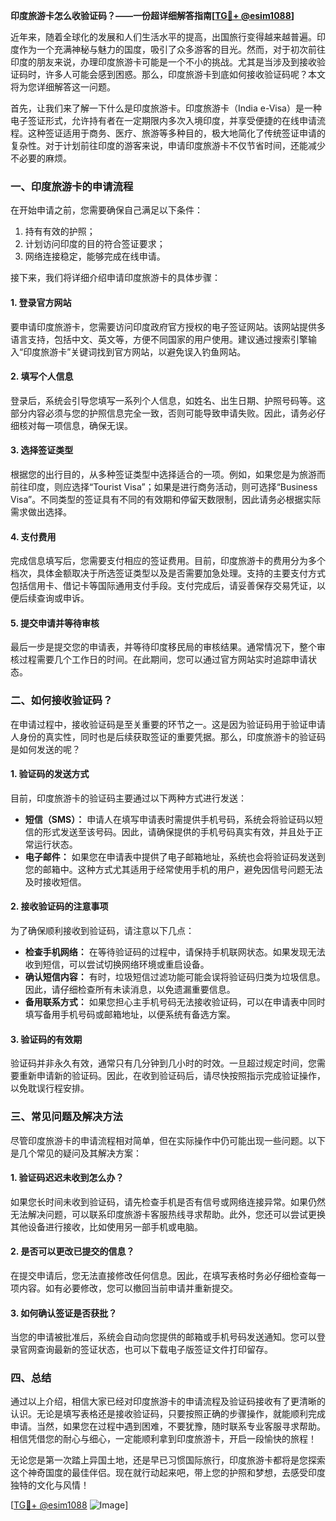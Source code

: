 **印度旅游卡怎么收验证码？——一份超详细解答指南[[TG💪+ @esim1088](https://t.me/s/esim1088)]**

近年来，随着全球化的发展和人们生活水平的提高，出国旅行变得越来越普遍。印度作为一个充满神秘与魅力的国度，吸引了众多游客的目光。然而，对于初次前往印度的朋友来说，办理印度旅游卡可能是一个不小的挑战。尤其是当涉及到接收验证码时，许多人可能会感到困惑。那么，印度旅游卡到底如何接收验证码呢？本文将为您详细解答这一问题。

首先，让我们来了解一下什么是印度旅游卡。印度旅游卡（India e-Visa）是一种电子签证形式，允许持有者在一定期限内多次入境印度，并享受便捷的在线申请流程。这种签证适用于商务、医疗、旅游等多种目的，极大地简化了传统签证申请的复杂性。对于计划前往印度的游客来说，申请印度旅游卡不仅节省时间，还能减少不必要的麻烦。

### **一、印度旅游卡的申请流程**

在开始申请之前，您需要确保自己满足以下条件：
1. 持有有效的护照；
2. 计划访问印度的目的符合签证要求；
3. 网络连接稳定，能够完成在线申请。

接下来，我们将详细介绍申请印度旅游卡的具体步骤：

#### **1. 登录官方网站**
要申请印度旅游卡，您需要访问印度政府官方授权的电子签证网站。该网站提供多语言支持，包括中文、英文等，方便不同国家的用户使用。建议通过搜索引擎输入“印度旅游卡”关键词找到官方网站，以避免误入钓鱼网站。

#### **2. 填写个人信息**
登录后，系统会引导您填写一系列个人信息，如姓名、出生日期、护照号码等。这部分内容必须与您的护照信息完全一致，否则可能导致申请失败。因此，请务必仔细核对每一项信息，确保无误。

#### **3. 选择签证类型**
根据您的出行目的，从多种签证类型中选择适合的一项。例如，如果您是为旅游而前往印度，则应选择“Tourist Visa”；如果是进行商务活动，则可选择“Business Visa”。不同类型的签证具有不同的有效期和停留天数限制，因此请务必根据实际需求做出选择。

#### **4. 支付费用**
完成信息填写后，您需要支付相应的签证费用。目前，印度旅游卡的费用分为多个档次，具体金额取决于所选签证类型以及是否需要加急处理。支持的主要支付方式包括信用卡、借记卡等国际通用支付手段。支付完成后，请妥善保存交易凭证，以便后续查询或申诉。

#### **5. 提交申请并等待审核**
最后一步是提交您的申请表，并等待印度移民局的审核结果。通常情况下，整个审核过程需要几个工作日的时间。在此期间，您可以通过官方网站实时追踪申请状态。

### **二、如何接收验证码？**

在申请过程中，接收验证码是至关重要的环节之一。这是因为验证码用于验证申请人身份的真实性，同时也是后续获取签证的重要凭据。那么，印度旅游卡的验证码是如何发送的呢？

#### **1. 验证码的发送方式**
目前，印度旅游卡的验证码主要通过以下两种方式进行发送：
- **短信（SMS）：** 申请人在填写申请表时需提供手机号码，系统会将验证码以短信的形式发送至该号码。因此，请确保提供的手机号码真实有效，并且处于正常运行状态。
- **电子邮件：** 如果您在申请表中提供了电子邮箱地址，系统也会将验证码发送到您的邮箱中。这种方式尤其适用于经常使用手机的用户，避免因信号问题无法及时接收短信。

#### **2. 接收验证码的注意事项**
为了确保顺利接收到验证码，请注意以下几点：
- **检查手机网络：** 在等待验证码的过程中，请保持手机联网状态。如果发现无法收到短信，可以尝试切换网络环境或重启设备。
- **确认短信内容：** 有时，垃圾短信过滤功能可能会误将验证码归类为垃圾信息。因此，请仔细检查所有未读消息，以免遗漏重要信息。
- **备用联系方式：** 如果您担心主手机号码无法接收验证码，可以在申请表中同时填写备用手机号码或邮箱地址，以便系统有备选方案。

#### **3. 验证码的有效期**
验证码并非永久有效，通常只有几分钟到几小时的时效。一旦超过规定时间，您需要重新申请新的验证码。因此，在收到验证码后，请尽快按照指示完成验证操作，以免耽误行程安排。

### **三、常见问题及解决方法**

尽管印度旅游卡的申请流程相对简单，但在实际操作中仍可能出现一些问题。以下是几个常见的疑问及其解决方案：

#### **1. 验证码迟迟未收到怎么办？**
如果您长时间未收到验证码，请先检查手机是否有信号或网络连接异常。如果仍然无法解决问题，可以联系印度旅游卡客服热线寻求帮助。此外，您还可以尝试更换其他设备进行接收，比如使用另一部手机或电脑。

#### **2. 是否可以更改已提交的信息？**
在提交申请后，您无法直接修改任何信息。因此，在填写表格时务必仔细检查每一项内容。如有必要修改，您可以撤回当前申请并重新提交。

#### **3. 如何确认签证是否获批？**
当您的申请被批准后，系统会自动向您提供的邮箱或手机号码发送通知。您可以登录官网查询最新的签证状态，也可以下载电子版签证文件打印留存。

### **四、总结**

通过以上介绍，相信大家已经对印度旅游卡的申请流程及验证码接收有了更清晰的认识。无论是填写表格还是接收验证码，只要按照正确的步骤操作，就能顺利完成申请。当然，如果您在过程中遇到困难，不要犹豫，随时联系专业客服寻求帮助。相信凭借您的耐心与细心，一定能顺利拿到印度旅游卡，开启一段愉快的旅程！

无论您是第一次踏上异国土地，还是早已习惯国际旅行，印度旅游卡都将是您探索这个神奇国度的最佳伴侣。现在就行动起来吧，带上您的护照和梦想，去感受印度独特的文化与风情！

[[TG💪+ @esim1088](https://t.me/s/esim1088) ![Image](https://i.postimg.cc/4NQfJmqS/Snipaste-2025-05-13-00-14-12.png)]
